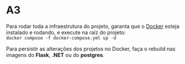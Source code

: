 # A3

Para rodar toda a infraestrutura do projeto, garanta que o [Docker](https://www.docker.com/products/docker-desktop/) esteja instalado e rodando, e execute na raíz do projeto:    
``
docker compose -f docker-compose.yml up -d
``

Para persistir as alterações dos projetos no Docker, faça o rebuild nas imagens do **Flask**, **.NET** ou do **postgres**.

